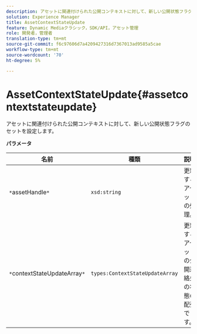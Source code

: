 ```yaml
---
description: アセットに関連付けられた公開コンテキストに対して、新しい公開状態フラグのセットを設定します。
solution: Experience Manager
title: AssetContextStateUpdate
feature: Dynamic Mediaクラシック，SDK/API，アセット管理
role: 開発者，管理者
translation-type: tm+mt
source-git-commit: f6c97606d7a4209427316d7367013ad9585a5cae
workflow-type: tm+mt
source-wordcount: '70'
ht-degree: 5%

---
```



# AssetContextStateUpdate{#assetcontextstateupdate}

アセットに関連付けられた公開コンテキストに対して、新しい公開状態フラグのセットを設定します。

**パラメータ**

| 名前 | 種類 | 説明 |
|---|---|---|
| `*`assetHandle`*` | `xsd:string` | 更新するアセットの処理。 |
| `*`contextStateUpdateArray`*` | `types:ContextStateUpdateArray` | 更新するアセットの公開連絡先の状態の配列です。 |

